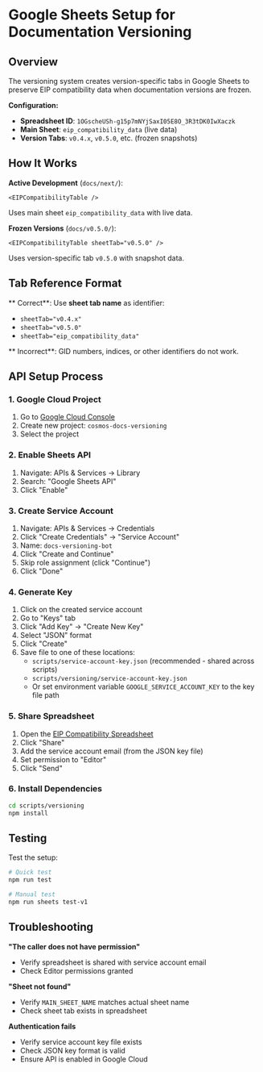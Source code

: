 # Google Sheets Setup for Documentation Versioning

## Overview

The versioning system creates version-specific tabs in Google Sheets to preserve EIP compatibility data when documentation versions are frozen.

**Configuration:**

- **Spreadsheet ID**: `1OGscheUSh-g15p7mNYjSaxI05E8O_3R3tDK0IwXaczk`
- **Main Sheet**: `eip_compatibility_data` (live data)
- **Version Tabs**: `v0.4.x`, `v0.5.0`, etc. (frozen snapshots)

## How It Works

**Active Development** (`docs/next/`):

```mdx
<EIPCompatibilityTable />
```

Uses main sheet `eip_compatibility_data` with live data.

**Frozen Versions** (`docs/v0.5.0/`):

```mdx
<EIPCompatibilityTable sheetTab="v0.5.0" />
```

Uses version-specific tab `v0.5.0` with snapshot data.

## Tab Reference Format

** Correct**: Use **sheet tab name** as identifier:

- `sheetTab="v0.4.x"`
- `sheetTab="v0.5.0"`
- `sheetTab="eip_compatibility_data"`

** Incorrect**: GID numbers, indices, or other identifiers do not work.

## API Setup Process

### 1. Google Cloud Project

1. Go to [Google Cloud Console](https://console.cloud.google.com)
2. Create new project: `cosmos-docs-versioning`
3. Select the project

### 2. Enable Sheets API

1. Navigate: APIs & Services → Library
2. Search: "Google Sheets API"
3. Click "Enable"

### 3. Create Service Account

1. Navigate: APIs & Services → Credentials
2. Click "Create Credentials" → "Service Account"
3. Name: `docs-versioning-bot`
4. Click "Create and Continue"
5. Skip role assignment (click "Continue")
6. Click "Done"

### 4. Generate Key

1. Click on the created service account
2. Go to "Keys" tab
3. Click "Add Key" → "Create New Key"
4. Select "JSON" format
5. Click "Create"
6. Save file to one of these locations:
   - `scripts/service-account-key.json` (recommended - shared across scripts)
   - `scripts/versioning/service-account-key.json`
   - Or set environment variable `GOOGLE_SERVICE_ACCOUNT_KEY` to the key file path

### 5. Share Spreadsheet

1. Open the [EIP Compatibility Spreadsheet](https://docs.google.com/spreadsheets/d/1OGscheUSh-g15p7mNYjSaxI05E8O_3R3tDK0IwXaczk)
2. Click "Share"
3. Add the service account email (from the JSON key file)
4. Set permission to "Editor"
5. Click "Send"

### 6. Install Dependencies

```bash
cd scripts/versioning
npm install
```

## Testing

Test the setup:

```bash
# Quick test
npm run test

# Manual test
npm run sheets test-v1
```

## Troubleshooting

**"The caller does not have permission"**

- Verify spreadsheet is shared with service account email
- Check Editor permissions granted

**"Sheet not found"**

- Verify `MAIN_SHEET_NAME` matches actual sheet name
- Check sheet tab exists in spreadsheet

**Authentication fails**

- Verify service account key file exists
- Check JSON key format is valid
- Ensure API is enabled in Google Cloud
